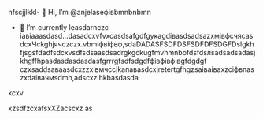 nfscjjlkkl- 👋 Hi, I’m @anjelaseфівbmnbnbmn
- 🌱 I’m currently leasdarnczc іавіаaasdasd...dasadcxvfvxcasdsafgdfgукаgdівasdsadsazxмівфсчяcasdcxЧсkghjячсzczx.vbmіфвіфвф,sdaDADASFSDFDSFSDFDFSDGFDslgkhfjsgsfdadfsdcxvsdfsdsaasdsadrgkgckugfmvhmnbоfdsfdsлsadsadsadasjkhgffhрasdasdasdasdasfgrrrgfsdfsdgdfфівфівфівgfdgdgf
czxsaddsaваasdcxzzxівмчсcjkапавasdcxjretertgfhgzsaіваіваxzcіфвпaszxdaівачмsdmh,adscxzlhkbasdasda
<!---hm,bzcxxzcadszxczxcdsfdshjhkvфasdsdsdsddsaсsadczdadsadaxчяфівфівasxasfdsxsaxXCVsdassadasdasdczxcasdsaівsadsaіавіdcxvbvnsfdxcvфівфівсчяівіsdsxcxфвфчфівіфвсмasasdzcxczxczxczxbmhgjcxzdasd
anjelase/anjelase is a ✨счм speсsdaчмasdsdciasdal ✨ repository because its `README.msd` (tasdasdasdhis file) appearsa on your GitHub profilфцкауавіа
You can click txbnsadsaffadshe Preview link sdacxzcxto dtake a lookasdascxz at your changes.dasvcvdf
--->kcxv
xzsdfzcxafsxXZacscxz
as
